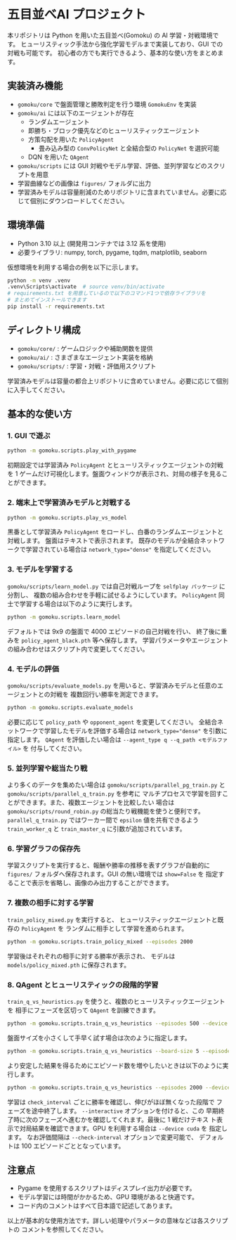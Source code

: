 # 五目並べAI プロジェクト

本リポジトリは Python を用いた五目並べ(Gomoku) の AI 学習・対戦環境です。
ヒューリスティック手法から強化学習モデルまで実装しており、GUI での対戦も可能です。
初心者の方でも実行できるよう、基本的な使い方をまとめます。

## 実装済み機能

- `gomoku/core` で盤面管理と勝敗判定を行う環境 `GomokuEnv` を実装
- `gomoku/ai` には以下のエージェントが存在
  - ランダムエージェント
  - 即勝ち・ブロック優先などのヒューリスティックエージェント
  - 方策勾配を用いた `PolicyAgent`
    - 畳み込み型の `ConvPolicyNet` と全結合型の `PolicyNet` を選択可能
  - DQN を用いた `QAgent`
- `gomoku/scripts` には GUI 対戦やモデル学習、評価、並列学習などのスクリプトを用意
- 学習曲線などの画像は `figures/` フォルダに出力
- 学習済みモデルは容量削減のためリポジトリに含まれていません。必要に応じて個別にダウンロードしてください。

## 環境準備

- Python 3.10 以上 (開発用コンテナでは 3.12 系を使用)
- 必要ライブラリ: numpy, torch, pygame, tqdm, matplotlib, seaborn

仮想環境を利用する場合の例を以下に示します。
```bash
python -m venv .venv
.venv\Scripts\activate  # source venv/bin/activate
# requirements.txt を用意しているので以下のコマンド1つで依存ライブラリを
# まとめてインストールできます
pip install -r requirements.txt
```

## ディレクトリ構成

- `gomoku/core/` : ゲームロジックや補助関数を提供
- `gomoku/ai/` : さまざまなエージェント実装を格納
- `gomoku/scripts/` : 学習・対戦・評価用スクリプト

学習済みモデルは容量の都合上リポジトリに含めていません。必要に応じて個別に入手してください。

## 基本的な使い方

### 1. GUI で遊ぶ

```bash
python -m gomoku.scripts.play_with_pygame
```

初期設定では学習済み `PolicyAgent` とヒューリスティックエージェントの対戦を
1 ゲームだけ可視化します。盤面ウィンドウが表示され、対局の様子を見ることができます。

### 2. 端末上で学習済みモデルと対戦する

```bash
python -m gomoku.scripts.play_vs_model
```

黒番として学習済み `PolicyAgent` をロードし、白番のランダムエージェントと対戦します。
盤面はテキストで表示されます。
既存のモデルが全結合ネットワークで学習されている場合は
`network_type="dense"` を指定してください。

### 3. モデルを学習する

`gomoku/scripts/learn_model.py` では自己対戦ループを `selfplay パッケージ` に分割し、
複数の組み合わせを手軽に試せるようにしています。
`PolicyAgent` 同士で学習する場合は以下のように実行します。

```bash
python -m gomoku.scripts.learn_model
```

デフォルトでは 9x9 の盤面で 4000 エピソードの自己対戦を行い、
終了後に重みを `policy_agent_black.pth` 等へ保存します。
学習パラメータやエージェントの組み合わせはスクリプト内で変更してください。

### 4. モデルの評価

`gomoku/scripts/evaluate_models.py` を用いると、学習済みモデルと任意のエージェントとの対戦を
複数回行い勝率を測定できます。

```bash
python -m gomoku.scripts.evaluate_models
```

必要に応じて `policy_path` や `opponent_agent` を変更してください。
全結合ネットワークで学習したモデルを評価する場合は
`network_type="dense"` を引数に指定します。
`QAgent` を評価したい場合は `--agent_type q --q_path <モデルファイル>` を
付与してください。

### 5. 並列学習や総当たり戦

より多くのデータを集めたい場合は `gomoku/scripts/parallel_pg_train.py` と `gomoku/scripts/parallel_q_train.py` を参考に
マルチプロセスで学習を回すことができます。また、複数エージェントを比較したい
場合は `gomoku/scripts/round_robin.py` の総当たり戦機能を使うと便利です。
`parallel_q_train.py` ではワーカー間で ``epsilon`` 値を共有できるよう
`train_worker_q` と `train_master_q` に引数が追加されています。

### 6. 学習グラフの保存先

学習スクリプトを実行すると、報酬や勝率の推移を表すグラフが自動的に
`figures/` フォルダへ保存されます。GUI の無い環境では `show=False` を
指定することで表示を省略し、画像のみ出力することができます。

### 7. 複数の相手に対する学習

`train_policy_mixed.py` を実行すると、
ヒューリスティックエージェントと既存の `PolicyAgent` を
ランダムに相手として学習を進められます。

```bash
python -m gomoku.scripts.train_policy_mixed --episodes 2000
```

学習後はそれぞれの相手に対する勝率が表示され、
モデルは `models/policy_mixed.pth` に保存されます。

### 8. QAgent とヒューリスティックの段階的学習

`train_q_vs_heuristics.py` を使うと、複数のヒューリスティックエージェントを
相手にフェーズを区切って `QAgent` を訓練できます。

```bash
python -m gomoku.scripts.train_q_vs_heuristics --episodes 500 --device cuda
```

盤面サイズを小さくして手早く試す場合は次のように指定します。

```bash
python -m gomoku.scripts.train_q_vs_heuristics --board-size 5 --episodes 100
```

より安定した結果を得るためにエピソード数を増やしたいときは以下のように実行します。

```bash
python -m gomoku.scripts.train_q_vs_heuristics --episodes 2000 --device cuda
```

学習は ``check_interval`` ごとに勝率を確認し、伸びがほぼ無くなった段階で
フェーズを途中終了します。 ``--interactive`` オプションを付けると、この
早期終了時に次のフェーズへ進むかを確認してくれます。最後に 1 戦だけテキス
ト表示で対局結果を確認できます。GPU を利用する場合は ``--device cuda`` を
指定します。
なお評価間隔は ``--check-interval`` オプションで変更可能で、
デフォルトは 100 エピソードごととなっています。

## 注意点

- Pygame を使用するスクリプトはディスプレイ出力が必要です。
- モデル学習には時間がかかるため、GPU 環境があると快適です。
- コード内のコメントはすべて日本語で記述してあります。

以上が基本的な使用方法です。詳しい処理やパラメータの意味などは各スクリプトの
コメントを参照してください。
